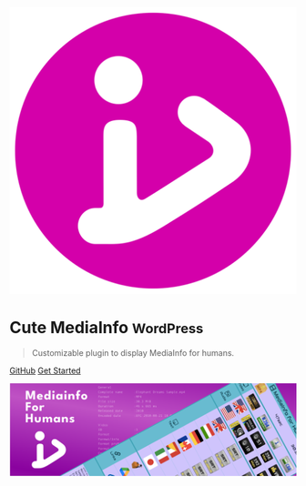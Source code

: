 <!-- _coverpage.md -->

![logo](_media/icon.svg ':size=84px')

# Cute MediaInfo <small>WordPress</small>

> Customizable plugin to display MediaInfo for humans.

[GitHub](https://github.com/tauri77/cute-mediainfo)
[Get Started](#main)

<!-- background image -->
![](_media/banner.png)
